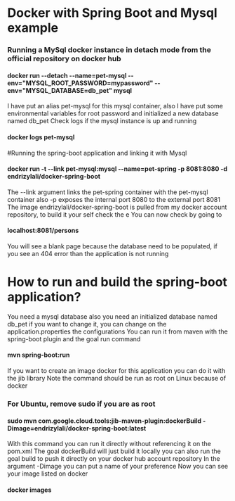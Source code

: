 # Docker with Spring Boot and Mysql example
### Running a MySql docker instance in detach mode from the official repository on docker hub
#### docker run --detach --name=pet-mysql --env="MYSQL_ROOT_PASSWORD=mypassword" --env="MYSQL_DATABASE=db_pet"  mysql
I have put an alias pet-mysql for this mysql container, also I have put some environmental variables for root password and initialized a new database named db_pet
Check logs if the mysql instance is up and running
#### docker logs pet-mysql
#Running the spring-boot application and linking it with Mysql
#### docker run -t --link pet-mysql:mysql --name=pet-spring -p 8081:8080 -d endrizylali/docker-spring-boot
The --link argument links the pet-spring container with the pet-mysql container also -p exposes the internal port 8080 to the external port 8081
The image endrizylali/docker-spring-boot is pulled from my docker account repository, to build it your self check the e
You can now check by going to
#### localhost:8081/persons
You will see a blank page because the database need to be populated, if you see an 404 error than the application is not running
# How to run and build the spring-boot application?
You need a mysql database also you need an initialized database named db_pet if you want to change it, you can change on the application.properties the configurations
You can run it from maven with the spring-boot plugin and the goal run command
#### mvn spring-boot:run
If you want to create an image docker for this application you can do it with the jib library
Note the command should be run as root on Linux because of docker
### For Ubuntu, remove sudo if you are as root
#### sudo mvn com.google.cloud.tools:jib-maven-plugin:dockerBuild -Dimage=endrizylali/docker-spring-boot:latest
With this command you can run it directly without referencing it on the pom.xml
The goal dockerBuild will just build it locally you can also run the goal build to push it directly on your docker hub account repository
In the argument -Dimage you can put a name of your preference
Now you can see your image listed on docker
#### docker images



